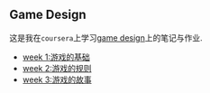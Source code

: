 ## Game Design

这是我在`coursera`上学习[game design](https://www.coursera.org/learn/game-design)上的笔记与作业.

- [week 1:游戏的基础](./week-1/homework.md)
- [week 2:游戏的规则](./week-2/homework.md)
- [week 3:游戏的故事](./week-3/homework.md)

